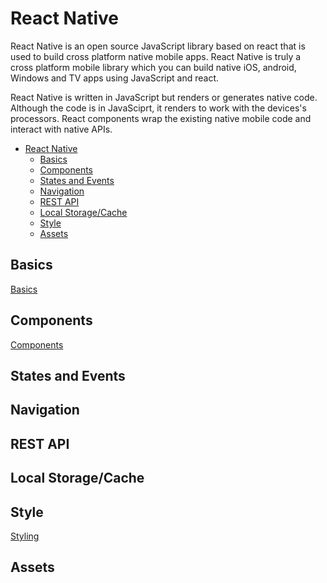# React Native
React Native is an open source JavaScript library based on react that is used to build cross platform native mobile apps. React Native is truly a cross platform mobile library which you can build native iOS, android, Windows and TV apps using JavaScript and react.

React Native is written in JavaScript but renders or generates native code. Although the code is in JavaSciprt, it renders to work with the devices's processors. React components wrap the existing native mobile code and interact with native APIs.

- [React Native](#react-native)
  - [Basics](#basics)
  - [Components](#components)
  - [States and Events](#states-and-events)
  - [Navigation](#navigation)
  - [REST API](#rest-api)
  - [Local Storage/Cache](#local-storagecache)
  - [Style](#style)
  - [Assets](#assets)

## Basics

[Basics](Basics/Basic.md)

## Components

[Components](Components/README.md)

## States and Events

## Navigation

## REST API

## Local Storage/Cache

## Style

[Styling](Styling/README.md)

## Assets



